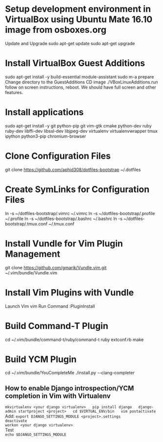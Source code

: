 # Setup development environment in VirtualBox using Ubuntu Mate 16.10 image from osboxes.org 

Update and Upgrade
sudo apt-get update
sudo apt-get upgrade

# Install VirtualBox Guest Additions

sudo apt-get install -y build-essential module-assistant
sudo m-a prepare
Change directory to the GuestAdditions CD image
./VBoxLinuxAdditions.run
follow on screen instructions, reboot. We should have full screen and other features.

# Install applications
sudo apt-get install -y git python-pip git vim-gtk cmake python-dev ruby ruby-dev libffi-dev libssl-dev libjpeg-dev virtualenv virtualenvwrapper tmux ipython python3-pip chromium-browser

# Clone Configuration Files
git clone https://github.com/aphid308/dotfiles-bootstrap ~/.dotfiles

# Create SymLinks for Configuration Files
ln -s ~/dotfiles-bootstrap/.vimrc ~/.vimrc
ln -s ~/dotfiles-bootstrap/.profile ~/.profile
ln -s ~/dotfiles-bootstrap/.bashrc ~/.bashrc
ln -s ~/dotfiles-bootstrap/.tmux.conf ~/.tmux.conf

# Install Vundle for Vim Plugin Management
git clone https://github.com/gmarik/Vundle.vim.git ~/.vim/bundle/Vundle.vim

# Install Vim Plugins with Vundle
Launch Vim
vim
Run Command
:PluginInstall

# Build Command-T Plugin
cd ~/.vim/bundle/command-t/ruby/command-t
ruby extconf.rb
make

# Build YCM Plugin
cd ~/.vim/bundle/YouCompleteMe
./install.py --clang-completer

## How to enable Django introspection/YCM completion in Vim with Virtualenv

`mkvirtualenv <your django virtualenv>  
pip install django  
django-admin startproject <project>  
cd $VIRTUAL_ENV/bin  
vim postactivate`  
Add:
`export DJANGO_SETTINGS_MODULE <project>.settings`  
`deactivate`  
`workon <your django virtualenv>`  
Test  
`echo $DJANGO_SETTINGS_MODULE`  

